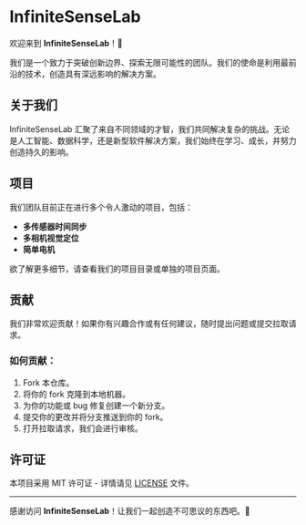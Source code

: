 # InfiniteSenseLab

欢迎来到 **InfiniteSenseLab**！🌟

我们是一个致力于突破创新边界、探索无限可能性的团队。我们的使命是利用最前沿的技术，创造具有深远影响的解决方案。

## 关于我们

InfiniteSenseLab 汇聚了来自不同领域的才智，我们共同解决复杂的挑战。无论是人工智能、数据科学，还是新型软件解决方案，我们始终在学习、成长，并努力创造持久的影响。

## 项目

我们团队目前正在进行多个令人激动的项目，包括：

- **多传感器时间同步**
- **多相机视觉定位**
- **简单电机**

欲了解更多细节，请查看我们的项目目录或单独的项目页面。

## 贡献

我们非常欢迎贡献！如果你有兴趣合作或有任何建议，随时提出问题或提交拉取请求。

### 如何贡献：

1. Fork 本仓库。
2. 将你的 fork 克隆到本地机器。
3. 为你的功能或 bug 修复创建一个新分支。
4. 提交你的更改并将分支推送到你的 fork。
5. 打开拉取请求，我们会进行审核。

## 许可证

本项目采用 MIT 许可证 - 详情请见 [LICENSE](LICENSE) 文件。

---

感谢访问 **InfiniteSenseLab**！让我们一起创造不可思议的东西吧。🚀
